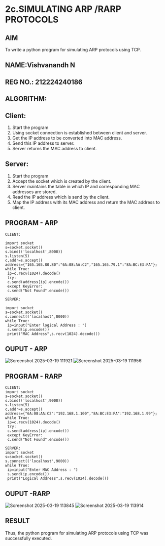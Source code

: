 # 2c.SIMULATING ARP /RARP PROTOCOLS
## AIM
To write a python program for simulating ARP protocols using TCP.
## NAME:Vishvanandh N
## REG NO.: 212224240186
## ALGORITHM:
## Client:
1. Start the program
2. Using socket connection is established between client and server.
3. Get the IP address to be converted into MAC address.
4. Send this IP address to server.
5. Server returns the MAC address to client.
## Server:
1. Start the program
2. Accept the socket which is created by the client.
3. Server maintains the table in which IP and corresponding MAC addresses are
stored.
4. Read the IP address which is send by the client.
5. Map the IP address with its MAC address and return the MAC address to client.

## PROGRAM - ARP
```
CLIENT:

import socket
s=socket.socket()
s.bind(('localhost',8000))
s.listen(5)
c,addr=s.accept()
address={"165.165.80.80":"6A:08:AA:C2","165.165.79.1":"8A:BC:E3:FA"};
while True:
 ip=c.recv(1024).decode()
 try:
 c.send(address[ip].encode())
 except KeyError:
 c.send("Not Found".encode())
```
```
SERVER:

import socket
s=socket.socket()
s.connect(('localhost',8000))
while True:
 ip=input("Enter logical Address : ")
 s.send(ip.encode())
 print("MAC Address",s.recv(1024).decode())
```


## OUPUT - ARP
![Screenshot 2025-03-19 111921](https://github.com/user-attachments/assets/5d9b4ac7-bc0d-4a44-b739-02536f586d2d)
![Screenshot 2025-03-19 111956](https://github.com/user-attachments/assets/06d72bc5-7e93-4b83-9a01-676f79bbf5bd)

## PROGRAM - RARP
```
CLIENT:
import socket
s=socket.socket()
s.bind(('localhost',9000))
s.listen(5)
c,addr=s.accept()
address={"6A:08:AA:C2":"192.168.1.100","8A:BC:E3:FA":"192.168.1.99"};
while True:
 ip=c.recv(1024).decode()
 try:
 c.send(address[ip].encode())
 except KeyError:
 c.send("Not Found".encode())
```
```
SERVER:
import socket
s=socket.socket()
s.connect(('localhost',9000))
while True:
 ip=input("Enter MAC Address : ")
 s.send(ip.encode())
 print("Logical Address",s.recv(1024).decode())
```

## OUPUT -RARP
![Screenshot 2025-03-19 113845](https://github.com/user-attachments/assets/d56f3949-9742-4e22-968f-98c8a4b9b7ec)
![Screenshot 2025-03-19 113914](https://github.com/user-attachments/assets/66329df0-4ba2-4119-a6de-42e0fba066cd)
## RESULT
Thus, the python program for simulating ARP protocols using TCP was successfully 
executed.
